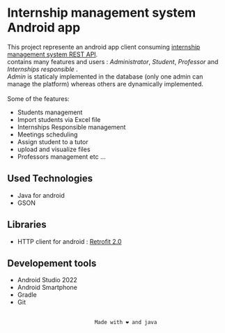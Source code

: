 # Internship management system Android app							
This project represente an android app client consuming [internship management system REST API](https://github.com/Yassine-Derouich/gestion-Stages). <br>
contains many features and users : *Administrator*, *Student*, *Professor* and *Internships responsible* .<br>
 *Admin*  is staticaly implemented in the database (only one admin can manage the platform) whereas others are dynamically implemented.<br><br>
Some of the features: 
- Students management
- Import students via Excel file
- Internships Responsible management
- Meetings scheduling 
- Assign student to a tutor
- upload and visualize files 
- Professors management
etc ...

## Used Technologies 
- Java for android
- GSON 

## Libraries
- HTTP client for android : [Retrofit 2.0](https://square.github.io/retrofit/)

## Developement tools 
- Android Studio 2022
- Android Smartphone
- Gradle  
- Git
<br><br>

                                                                 
```						        Made with ❤️ and java		      			        ``` <br>
